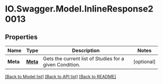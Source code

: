 # IO.Swagger.Model.InlineResponse20013
## Properties

Name | Type | Description | Notes
------------ | ------------- | ------------- | -------------
**Meta** | [**Meta**](Meta.md) | Gets the current list of Studies for a given Condition. | [optional] 

[[Back to Model list]](../README.md#documentation-for-models) [[Back to API list]](../README.md#documentation-for-api-endpoints) [[Back to README]](../README.md)

